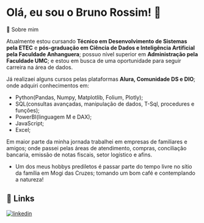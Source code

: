 
# Olá, eu sou o Bruno Rossim! 👋

🚀 Sobre mim

Atualmente estou cursando **Técnico em Desenvolvimento de Sistemas pela ETEC** e **pós-graduação em Ciência de Dados e Inteligência Artificial pela Faculdade Anhanguera**; possuo nível superior em **Administração pela Faculdade UMC**; e estou em busca de uma oportunidade para seguir carreira na área de dados.

Já realizaei alguns cursos pelas plataformas **Alura, Comunidade DS e DIO**; onde adquiri conhecimentos em:
- Python(Pandas, Numpy, Matplotlib, Folium, Plotly); 
- SQL(consultas avançadas, manipulação de dados, T-Sql, procedures e funções); 
- PowerBI(linguagem M e DAX); 
- JavaScript; 
- Excel;

Em maior parte da minha jornada trabalhei em empresas de familiares e amigos; onde passei pelas áreas de atendimento, compras, conciliação bancaria, emissão de notas fiscais, setor logístico e afins.

- Um dos meus hobbys prediletos é passar parte do tempo livre no sítio da família em Mogi das Cruzes; tomando um bom café e contemplando a natureza!




## 🔗 Links

[![linkedin](https://img.shields.io/badge/linkedin-0A66C2?style=for-the-badge&logo=linkedin&logoColor=white)](https://www.linkedin.com/in/brunorossim)
